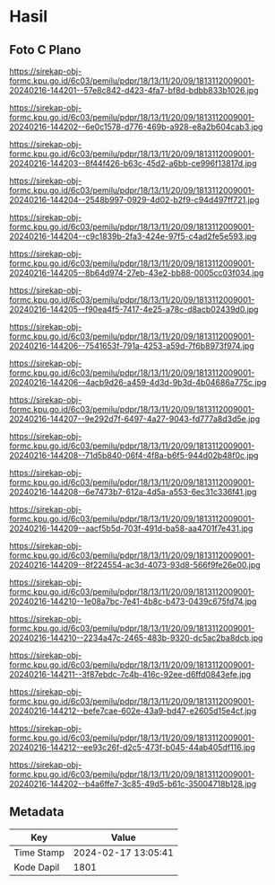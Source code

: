 # Hasil

## Foto C Plano

https://sirekap-obj-formc.kpu.go.id/6c03/pemilu/pdpr/18/13/11/20/09/1813112009001-20240216-144201--57e8c842-d423-4fa7-bf8d-bdbb833b1026.jpg

https://sirekap-obj-formc.kpu.go.id/6c03/pemilu/pdpr/18/13/11/20/09/1813112009001-20240216-144202--6e0c1578-d776-469b-a928-e8a2b604cab3.jpg

https://sirekap-obj-formc.kpu.go.id/6c03/pemilu/pdpr/18/13/11/20/09/1813112009001-20240216-144203--8f44f426-b63c-45d2-a6bb-ce996f13817d.jpg

https://sirekap-obj-formc.kpu.go.id/6c03/pemilu/pdpr/18/13/11/20/09/1813112009001-20240216-144204--2548b997-0929-4d02-b2f9-c94d497ff721.jpg

https://sirekap-obj-formc.kpu.go.id/6c03/pemilu/pdpr/18/13/11/20/09/1813112009001-20240216-144204--c9c1839b-2fa3-424e-97f5-c4ad2fe5e593.jpg

https://sirekap-obj-formc.kpu.go.id/6c03/pemilu/pdpr/18/13/11/20/09/1813112009001-20240216-144205--8b64d974-27eb-43e2-bb88-0005cc03f034.jpg

https://sirekap-obj-formc.kpu.go.id/6c03/pemilu/pdpr/18/13/11/20/09/1813112009001-20240216-144205--f90ea4f5-7417-4e25-a78c-d8acb02439d0.jpg

https://sirekap-obj-formc.kpu.go.id/6c03/pemilu/pdpr/18/13/11/20/09/1813112009001-20240216-144206--7541653f-791a-4253-a59d-7f6b8973f974.jpg

https://sirekap-obj-formc.kpu.go.id/6c03/pemilu/pdpr/18/13/11/20/09/1813112009001-20240216-144206--4acb9d26-a459-4d3d-9b3d-4b04686a775c.jpg

https://sirekap-obj-formc.kpu.go.id/6c03/pemilu/pdpr/18/13/11/20/09/1813112009001-20240216-144207--9e292d7f-6497-4a27-9043-fd777a8d3d5e.jpg

https://sirekap-obj-formc.kpu.go.id/6c03/pemilu/pdpr/18/13/11/20/09/1813112009001-20240216-144208--71d5b840-06f4-4f8a-b6f5-944d02b48f0c.jpg

https://sirekap-obj-formc.kpu.go.id/6c03/pemilu/pdpr/18/13/11/20/09/1813112009001-20240216-144208--6e7473b7-612a-4d5a-a553-6ec31c336f41.jpg

https://sirekap-obj-formc.kpu.go.id/6c03/pemilu/pdpr/18/13/11/20/09/1813112009001-20240216-144209--aacf5b5d-703f-491d-ba58-aa4701f7e431.jpg

https://sirekap-obj-formc.kpu.go.id/6c03/pemilu/pdpr/18/13/11/20/09/1813112009001-20240216-144209--8f224554-ac3d-4073-93d8-566f9fe26e00.jpg

https://sirekap-obj-formc.kpu.go.id/6c03/pemilu/pdpr/18/13/11/20/09/1813112009001-20240216-144210--1e08a7bc-7e41-4b8c-b473-0439c675fd74.jpg

https://sirekap-obj-formc.kpu.go.id/6c03/pemilu/pdpr/18/13/11/20/09/1813112009001-20240216-144210--2234a47c-2465-483b-9320-dc5ac2ba8dcb.jpg

https://sirekap-obj-formc.kpu.go.id/6c03/pemilu/pdpr/18/13/11/20/09/1813112009001-20240216-144211--3f87ebdc-7c4b-416c-92ee-d6ffd0843efe.jpg

https://sirekap-obj-formc.kpu.go.id/6c03/pemilu/pdpr/18/13/11/20/09/1813112009001-20240216-144212--befe7cae-602e-43a9-bd47-e2605d15e4cf.jpg

https://sirekap-obj-formc.kpu.go.id/6c03/pemilu/pdpr/18/13/11/20/09/1813112009001-20240216-144212--ee93c26f-d2c5-473f-b045-44ab405df116.jpg

https://sirekap-obj-formc.kpu.go.id/6c03/pemilu/pdpr/18/13/11/20/09/1813112009001-20240216-144202--b4a6ffe7-3c85-49d5-b61c-35004718b128.jpg


## Metadata

| Key        | Value               |
| ---------- | ------------------- |
| Time Stamp | 2024-02-17 13:05:41 |
| Kode Dapil | 1801                |



